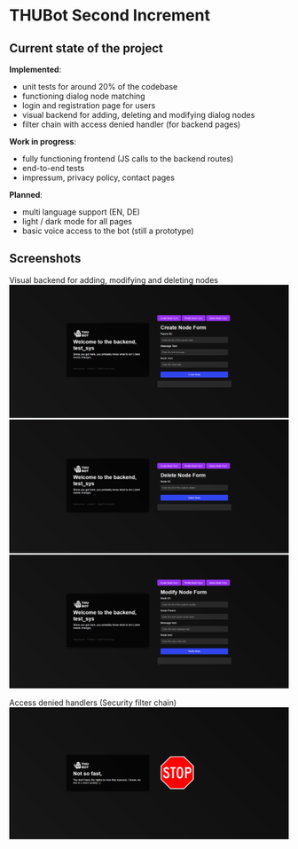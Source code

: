 # THUBot Second Increment

## Current state of the project

**Implemented**:
- unit tests for around 20% of the codebase
- functioning dialog node matching
- login and registration page for users
- visual backend for adding, deleting and modifying dialog nodes
- filter chain with access denied handler (for backend pages)

**Work in progress**:
- fully functioning frontend (JS calls to the backend routes)
- end-to-end tests
- impressum, privacy policy, contact pages

**Planned**:
- multi language support (EN, DE)
- light / dark mode for all pages
- basic voice access to the bot (still a prototype)


## Screenshots
Visual backend for adding, modifying and deleting nodes
![inc2_create.png](img%2Finc2_create.png)
![inc2_mod.png](img%2Finc2_mod.png)
![inc2_del.png](img%2Finc2_del.png)

Access denied handlers (Security filter chain)
![inc2_access_denied.png](img%2Finc2_access_denied.png)